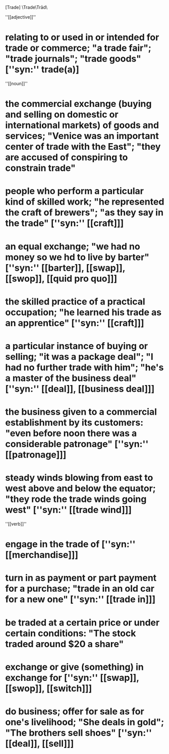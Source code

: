 [Trade] \Trade\Trād\

''[[adjective]]''
# relating to or used in or intended for trade or commerce; "a trade fair"; "trade journals"; "trade goods" [''syn:'' trade(a)]

''[[noun]]''     
# the commercial exchange (buying and selling on domestic or international markets) of goods and services; "Venice was an important center of trade with the East"; "they are accused of conspiring to constrain trade"
# people who perform a particular kind of skilled work; "he represented the craft of brewers"; "as they say in the trade" [''syn:'' [[craft]]]
# an equal exchange; "we had no money so we hd to live by barter" [''syn:'' [[barter]], [[swap]], [[swop]], [[quid pro quo]]]
# the skilled practice of a practical occupation; "he learned his trade as an apprentice" [''syn:'' [[craft]]]
# a particular instance of buying or selling; "it was a package deal"; "I had no further trade with him"; "he's a master of the business deal" [''syn:'' [[deal]], [[business deal]]]
# the business given to a commercial establishment by its customers: "even before noon there was a considerable patronage" [''syn:'' [[patronage]]]
# steady winds blowing from east to west above and below the equator; "they rode the trade winds going west" [''syn:'' [[trade wind]]]

''[[verb]]''
# engage in the trade of [''syn:'' [[merchandise]]]
# turn in as payment or part payment for a purchase; "trade in an old car for a new one" [''syn:'' [[trade in]]]
# be traded at a certain price or under certain conditions: "The stock traded around $20 a share"
# exchange or give (something) in exchange for [''syn:'' [[swap]], [[swop]], [[switch]]]
# do business; offer for sale as for one's livelihood; "She deals in gold"; "The brothers sell shoes" [''syn:'' [[deal]], [[sell]]]